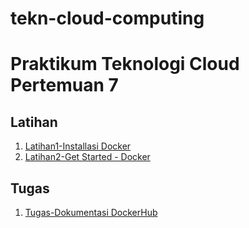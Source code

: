 # tekn-cloud-computing
# Praktikum Teknologi Cloud Pertemuan 7
## Latihan
1. [Latihan1-Installasi Docker]()
2. [Latihan2-Get Started - Docker]()

## Tugas
1. [Tugas-Dokumentasi DockerHub]()
